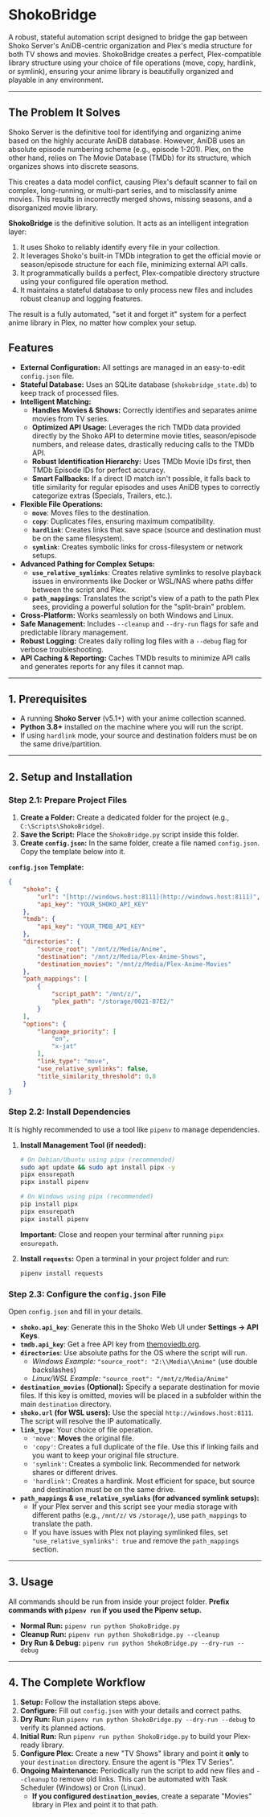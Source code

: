 # ShokoBridge

A robust, stateful automation script designed to bridge the gap between Shoko Server's AniDB-centric organization and Plex's media structure for both TV shows and movies. ShokoBridge creates a perfect, Plex-compatible library structure using your choice of file operations (move, copy, hardlink, or symlink), ensuring your anime library is beautifully organized and playable in any environment.

---

## The Problem It Solves

Shoko Server is the definitive tool for identifying and organizing anime based on the highly accurate AniDB database. However, AniDB uses an absolute episode numbering scheme (e.g., episode 1-201). Plex, on the other hand, relies on The Movie Database (TMDb) for its structure, which organizes shows into discrete seasons.

This creates a data model conflict, causing Plex's default scanner to fail on complex, long-running, or multi-part series, and to misclassify anime movies. This results in incorrectly merged shows, missing seasons, and a disorganized movie library.

**ShokoBridge** is the definitive solution. It acts as an intelligent integration layer:

1. It uses Shoko to reliably identify every file in your collection.
2. It leverages Shoko's built-in TMDb integration to get the official movie or season/episode structure for each file, minimizing external API calls.
3. It programmatically builds a perfect, Plex-compatible directory structure using your configured file operation method.
4. It maintains a stateful database to only process new files and includes robust cleanup and logging features.

The result is a fully automated, "set it and forget it" system for a perfect anime library in Plex, no matter how complex your setup.

## Features

* **External Configuration:** All settings are managed in an easy-to-edit `config.json` file.
* **Stateful Database:** Uses an SQLite database (`shokobridge_state.db`) to keep track of processed files.
* **Intelligent Matching:**
  * **Handles Movies & Shows:** Correctly identifies and separates anime movies from TV series.
  * **Optimized API Usage:** Leverages the rich TMDb data provided directly by the Shoko API to determine movie titles, season/episode numbers, and release dates, drastically reducing calls to the TMDb API.
  * **Robust Identification Hierarchy:** Uses TMDb Movie IDs first, then TMDb Episode IDs for perfect accuracy.
  * **Smart Fallbacks:** If a direct ID match isn't possible, it falls back to title similarity for regular episodes and uses AniDB types to correctly categorize extras (Specials, Trailers, etc.).
* **Flexible File Operations:**
  * **`move`**: Moves files to the destination.
  * **`copy`**: Duplicates files, ensuring maximum compatibility.
  * **`hardlink`**: Creates links that save space (source and destination must be on the same filesystem).
  * **`symlink`**: Creates symbolic links for cross-filesystem or network setups.
* **Advanced Pathing for Complex Setups:**
  * **`use_relative_symlinks`**: Creates relative symlinks to resolve playback issues in environments like Docker or WSL/NAS where paths differ between the script and Plex.
  * **`path_mappings`**: Translates the script's view of a path to the path Plex sees, providing a powerful solution for the "split-brain" problem.
* **Cross-Platform:** Works seamlessly on both Windows and Linux.
* **Safe Management:** Includes `--cleanup` and `--dry-run` flags for safe and predictable library management.
* **Robust Logging:** Creates daily rolling log files with a `--debug` flag for verbose troubleshooting.
* **API Caching & Reporting:** Caches TMDb results to minimize API calls and generates reports for any files it cannot map.

---

## 1. Prerequisites

* A running **Shoko Server** (v5.1+) with your anime collection scanned.
* **Python 3.8+** installed on the machine where you will run the script.
* If using `hardlink` mode, your source and destination folders must be on the same drive/partition.

---

## 2. Setup and Installation

### Step 2.1: Prepare Project Files
1. **Create a Folder:** Create a dedicated folder for the project (e.g., `C:\Scripts\ShokoBridge`).
2. **Save the Script:** Place the `ShokoBridge.py` script inside this folder.
3. **Create `config.json`:** In the same folder, create a file named `config.json`. Copy the template below into it.

**`config.json` Template:**
```json
{
    "shoko": {
        "url": "[http://windows.host:8111](http://windows.host:8111)",
        "api_key": "YOUR_SHOKO_API_KEY"
    },
    "tmdb": {
        "api_key": "YOUR_TMDB_API_KEY"
    },
    "directories": {
        "source_root": "/mnt/z/Media/Anime",
        "destination": "/mnt/z/Media/Plex-Anime-Shows",
        "destination_movies": "/mnt/z/Media/Plex-Anime-Movies"
    },
    "path_mappings": [
        {
            "script_path": "/mnt/z/",
            "plex_path": "/storage/0021-87E2/"
        }
    ],
    "options": {
        "language_priority": [
            "en",
            "x-jat"
        ],
        "link_type": "move",
        "use_relative_symlinks": false,
        "title_similarity_threshold": 0.8
    }
}
```

### Step 2.2: Install Dependencies
It is highly recommended to use a tool like `pipenv` to manage dependencies.

1.  **Install Management Tool (if needed):**
    ```bash
    # On Debian/Ubuntu using pipx (recommended)
    sudo apt update && sudo apt install pipx -y
    pipx ensurepath
    pipx install pipenv
    
    # On Windows using pipx (recommended)
    pip install pipx
    pipx ensurepath
    pipx install pipenv
    ```
    **Important:** Close and reopen your terminal after running `pipx ensurepath`.

2.  **Install `requests`:** Open a terminal in your project folder and run:
    ```bash
    pipenv install requests
    ```

### Step 2.3: Configure the `config.json` File
Open `config.json` and fill in your details.
* **`shoko.api_key`**: Generate this in the Shoko Web UI under **Settings -> API Keys**.
* **`tmdb.api_key`**: Get a free API key from [themoviedb.org](https://www.themoviedb.org).
* **`directories`**: Use absolute paths for the OS where the script will run.
    * *Windows Example:* `"source_root": "Z:\\Media\\Anime"` (use double backslashes)
    * *Linux/WSL Example:* `"source_root": "/mnt/z/Media/Anime"`
* **`destination_movies` (Optional):** Specify a separate destination for movie files. If this key is omitted, movies will be placed in a subfolder within the main `destination` directory.
* **`shoko.url` (for WSL users):** Use the special `http://windows.host:8111`. The script will resolve the IP automatically.
* **`link_type`**: Your choice of file operation.
    * `'move'`: **Moves** the original file.
    * `'copy'`: Creates a full duplicate of the file. Use this if linking fails and you want to keep your original file structure.
    * `'symlink'`: Creates a symbolic link. Recommended for network shares or different drives.
    * `'hardlink'`: Creates a hardlink. Most efficient for space, but source and destination must be on the same drive.
* **`path_mappings` & `use_relative_symlinks` (for advanced symlink setups):**
    * If your Plex server and this script see your media storage with different paths (e.g., `/mnt/z/` vs `/storage/`), use `path_mappings` to translate the path.
    * If you have issues with Plex not playing symlinked files, set `"use_relative_symlinks": true` and remove the `path_mappings` section.

---

## 3. Usage

All commands should be run from inside your project folder. **Prefix commands with `pipenv run` if you used the Pipenv setup.**

* **Normal Run:** `pipenv run python ShokoBridge.py`
* **Cleanup Run:** `pipenv run python ShokoBridge.py --cleanup`
* **Dry Run & Debug:** `pipenv run python ShokoBridge.py --dry-run --debug`

---

## 4. The Complete Workflow

1. **Setup:** Follow the installation steps above.
2. **Configure:** Fill out `config.json` with your details and correct paths.
3. **Dry Run:** Run `pipenv run python ShokoBridge.py --dry-run --debug` to verify its planned actions.
4. **Initial Run:** Run `pipenv run python ShokoBridge.py` to build your Plex-ready library.
5. **Configure Plex:** Create a new "TV Shows" library and point it **only** to your `destination` directory. Ensure the agent is "Plex TV Series".
6. **Ongoing Maintenance:** Periodically run the script to add new files and `--cleanup` to remove old links. This can be automated with Task Scheduler (Windows) or Cron (Linux).
   * **If you configured `destination_movies`**, create a separate "Movies" library in Plex and point it to that path.
